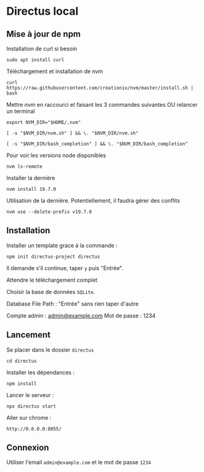 # Directus local

## Mise à jour de npm

Installation de curl si besoin

`sudo apt install curl`

Téléchargement et installation de nvm

`curl https://raw.githubusercontent.com/creationix/nvm/master/install.sh | bash`

Mettre nvm en raccourci et faisant les 3 commandes suivantes OU relancer un terminal

`export NVM_DIR="$HOME/.nvm"`

`[ -s "$NVM_DIR/nvm.sh" ] && \. "$NVM_DIR/nvm.sh" `

`[ -s "$NVM_DIR/bash_completion" ] && \. "$NVM_DIR/bash_completion"`

Pour voir les versions node disponibles

`nvm ls-remote`

Installer la dernière

`nvm install 19.7.0`

Utilisation de la dernière. Potentiellement, il faudra gérer des conflits

`nvm use --delete-prefix v19.7.0`

## Installation

Installer un template grace à la commande : 

`npm init directus-project directus`

Il demande s'il continue, taper `y` puis "Entrée".

Attendre le téléchargement complet

Choisir la base de données `SQLite`.

Database File Path : "Entrée" sans rien taper d'autre

Compte admin : admin@example.com
Mot de passe : 1234

## Lancement 

Se placer dans le dossier `directus`

`cd directus`

Installer les dépendances :

`npm install`

Lancer le serveur : 

`npx directus start`

Aller sur chrome :

`http://0.0.0.0:8055/`

## Connexion

Utiliser l'email `admin@example.com` et le mot de passe `1234`
